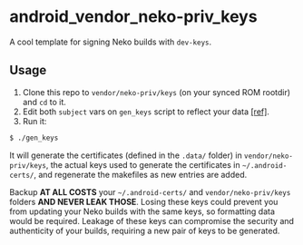 # android_vendor_neko-priv_keys

A cool template for signing Neko builds with `dev-keys`.

## Usage

1. Clone this repo to `vendor/neko-priv/keys` (on your synced ROM rootdir) and `cd` to it.
2. Edit both `subject` vars on `gen_keys` script to reflect your data [[ref]](https://learn.microsoft.com/en-us/previous-versions/windows/desktop/ldap/distinguished-names).
3. Run it:

```bash
$ ./gen_keys
```

It will generate the certificates (defined in the `.data/` folder) in `vendor/neko-priv/keys`, the actual keys used to generate the certificates in `~/.android-certs/`, and regenerate the makefiles as new entries are added.

Backup **AT ALL COSTS** your `~/.android-certs/` and `vendor/neko-priv/keys` folders **AND NEVER LEAK THOSE**. Losing these keys could prevent you from updating your Neko builds with the same keys, so formatting data would be required. Leakage of these keys can compromise the security and authenticity of your builds, requiring a new pair of keys to be generated.
